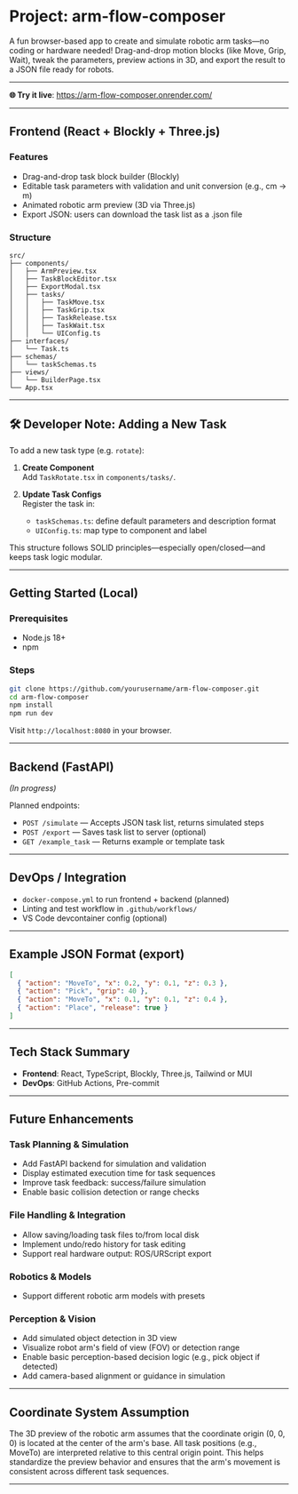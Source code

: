 # Project: arm-flow-composer

A fun browser-based app to create and simulate robotic arm tasks—no coding or hardware needed! Drag-and-drop motion blocks (like Move, Grip, Wait), tweak the parameters, preview actions in 3D, and export the result to a JSON file ready for robots.

---

**🌐 Try it live**: https://arm-flow-composer.onrender.com/

---

## Frontend (React + Blockly + Three.js)

### Features
- Drag-and-drop task block builder (Blockly)
- Editable task parameters with validation and unit conversion (e.g., cm → m)
- Animated robotic arm preview (3D via Three.js)
- Export JSON: users can download the task list as a .json file


### Structure
```
src/
├── components/
│   ├── ArmPreview.tsx
│   ├── TaskBlockEditor.tsx
│   ├── ExportModal.tsx
│   ├── tasks/
│   │   ├── TaskMove.tsx
│   │   ├── TaskGrip.tsx
│   │   ├── TaskRelease.tsx
│   │   ├── TaskWait.tsx
│   │   └── UIConfig.ts
├── interfaces/
│   └── Task.ts
├── schemas/
│   └── taskSchemas.ts
├── views/
│   └── BuilderPage.tsx
└── App.tsx
```

---

## 🛠 Developer Note: Adding a New Task

To add a new task type (e.g. `rotate`):

1. **Create Component**  
   Add `TaskRotate.tsx` in `components/tasks/`.

2. **Update Task Configs**  
   Register the task in:
   - `taskSchemas.ts`: define default parameters and description format
   - `UIConfig.ts`: map type to component and label

This structure follows SOLID principles—especially open/closed—and keeps task logic modular.

---

## Getting Started (Local)

### Prerequisites
- Node.js 18+
- npm

### Steps
```bash
git clone https://github.com/yourusername/arm-flow-composer.git
cd arm-flow-composer
npm install
npm run dev
```

Visit `http://localhost:8080` in your browser.

---

## Backend (FastAPI)

*(In progress)*

Planned endpoints:
- `POST /simulate` — Accepts JSON task list, returns simulated steps
- `POST /export` — Saves task list to server (optional)
- `GET /example_task` — Returns example or template task

---

## DevOps / Integration

- `docker-compose.yml` to run frontend + backend (planned)
- Linting and test workflow in `.github/workflows/`
- VS Code devcontainer config (optional)

---

## Example JSON Format (export)
```json
[
  { "action": "MoveTo", "x": 0.2, "y": 0.1, "z": 0.3 },
  { "action": "Pick", "grip": 40 },
  { "action": "MoveTo", "x": 0.1, "y": 0.1, "z": 0.4 },
  { "action": "Place", "release": true }
]
```

---

## Tech Stack Summary
- **Frontend**: React, TypeScript, Blockly, Three.js, Tailwind or MUI
- **DevOps**: GitHub Actions, Pre-commit

---


## Future Enhancements

### Task Planning & Simulation
- Add FastAPI backend for simulation and validation
- Display estimated execution time for task sequences
- Improve task feedback: success/failure simulation
- Enable basic collision detection or range checks

### File Handling & Integration
- Allow saving/loading task files to/from local disk
- Implement undo/redo history for task editing
- Support real hardware output: ROS/URScript export

### Robotics & Models
- Support different robotic arm models with presets

### Perception & Vision 
- Add simulated object detection in 3D view
- Visualize robot arm's field of view (FOV) or detection range
- Enable basic perception-based decision logic (e.g., pick object if detected)
- Add camera-based alignment or guidance in simulation

---

## Coordinate System Assumption

The 3D preview of the robotic arm assumes that the coordinate origin (0, 0, 0) is located at the center of the arm's base. All task positions (e.g., MoveTo) are interpreted relative to this central origin point. This helps standardize the preview behavior and ensures that the arm's movement is consistent across different task sequences.

---
